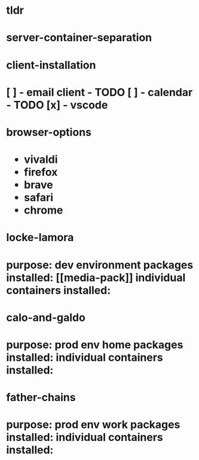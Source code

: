 # tldr

# server-container-separation

<h1>client-installation<h1>

[ ] - email client - TODO
[ ] - calendar - TODO
[x] - vscode

<h1>browser-options<h1>

- vivaldi
- firefox
- brave
- safari
- chrome

<h1>locke-lamora<h1>
purpose: dev environment
packages installed: [[media-pack]]
individual containers installed:

<h1>calo-and-galdo<h1>
purpose: prod env home
packages installed: 
individual containers installed:

<h1>father-chains<h1>
purpose: prod env work
packages installed:
individual containers installed:






